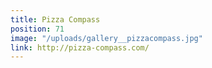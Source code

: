```yaml
---
title: Pizza Compass
position: 71
image: "/uploads/gallery__pizzacompass.jpg"
link: http://pizza-compass.com/
---
```


